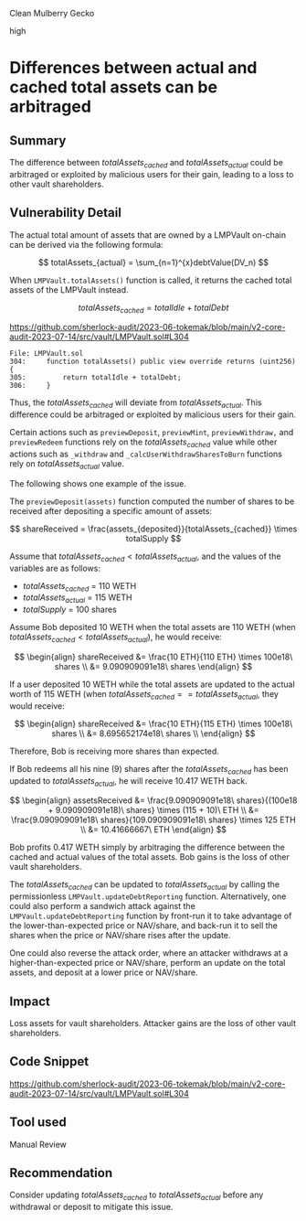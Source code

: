 Clean Mulberry Gecko

high

# Differences between actual and cached total assets can be arbitraged
## Summary

The difference between $totalAssets_{cached}$ and $totalAssets_{actual}$ could be arbitraged or exploited by malicious users for their gain, leading to a loss to other vault shareholders.

## Vulnerability Detail

The actual total amount of assets that are owned by a LMPVault on-chain can be derived via the following formula:

$$
totalAssets_{actual} = \sum_{n=1}^{x}debtValue(DV_n)
$$

When `LMPVault.totalAssets()` function is called, it returns the cached total assets of the LMPVault instead.

$$
totalAssets_{cached} = totalIdle + totalDebt
$$

https://github.com/sherlock-audit/2023-06-tokemak/blob/main/v2-core-audit-2023-07-14/src/vault/LMPVault.sol#L304

```solidity
File: LMPVault.sol
304:     function totalAssets() public view override returns (uint256) {
305:         return totalIdle + totalDebt;
306:     }
```

Thus, the $totalAssets_{cached}$ will deviate from $totalAssets_{actual}$. This difference could be arbitraged or exploited by malicious users for their gain.

Certain actions such as `previewDeposit`, `previewMint`, `previewWithdraw,` and `previewRedeem` functions rely on the $totalAssets_{cached}$ value while other actions such as `_withdraw` and `_calcUserWithdrawSharesToBurn` functions rely on $totalAssets_{actual}$ value.

The following shows one example of the issue.

The `previewDeposit(assets)` function computed the number of shares to be received after depositing a specific amount of assets:

$$
shareReceived = \frac{assets_{deposited}}{totalAssets_{cached}} \times totalSupply
$$

Assume that $totalAssets_{cached} < totalAssets_{actual}$, and the values of the variables are as follows:

- $totalAssets_{cached}$ = 110 WETH
- $totalAssets_{actual}$ = 115 WETH
- $totalSupply$ = 100 shares

Assume Bob deposited 10 WETH when the total assets are 110 WETH (when $totalAssets_{cached} < totalAssets_{actual}$), he would receive:

$$
\begin{align}
shareReceived &= \frac{10 ETH}{110 ETH} \times 100e18\ shares \\
&= 9.090909091e18\ shares
\end{align}
$$

If a user deposited 10 WETH while the total assets are updated to the actual worth of 115 WETH (when $totalAssets_{cached} == totalAssets_{actual}$, they would receive:

$$
\begin{align}
shareReceived &= \frac{10 ETH}{115 ETH} \times 100e18\ shares \\
&= 8.695652174e18\ shares \\
\end{align}
$$

Therefore, Bob is receiving more shares than expected.

If Bob redeems all his nine (9) shares after the $totalAssets_{cached}$ has been updated to $totalAssets_{actual}$, he will receive 10.417 WETH back.

$$
\begin{align}
assetsReceived &= \frac{9.090909091e18\ shares}{(100e18 + 9.090909091e18)\ shares} \times (115 + 10)\ ETH \\
&= \frac{9.090909091e18\ shares}{109.090909091e18\ shares} \times 125 ETH \\
&= 10.41666667\ ETH
\end{align}
$$

Bob profits 0.417 WETH simply by arbitraging the difference between the cached and actual values of the total assets. Bob gains is the loss of other vault shareholders.

The $totalAssets_{cached}$ can be updated to $totalAssets_{actual}$ by calling the permissionless `LMPVault.updateDebtReporting` function. Alternatively, one could also perform a sandwich attack against the `LMPVault.updateDebtReporting` function by front-run it to take advantage of the lower-than-expected price or NAV/share, and back-run it to sell the shares when the price or NAV/share rises after the update.

One could also reverse the attack order, where an attacker withdraws at a higher-than-expected price or NAV/share, perform an update on the total assets, and deposit at a lower price or NAV/share.

## Impact

Loss assets for vault shareholders. Attacker gains are the loss of other vault shareholders.

## Code Snippet

https://github.com/sherlock-audit/2023-06-tokemak/blob/main/v2-core-audit-2023-07-14/src/vault/LMPVault.sol#L304

## Tool used

Manual Review

## Recommendation

Consider updating $totalAssets_{cached}$ to $totalAssets_{actual}$ before any withdrawal or deposit to mitigate this issue.